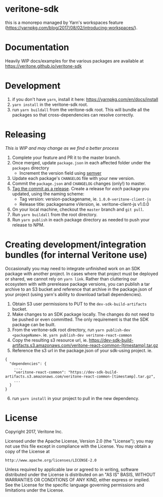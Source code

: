 # veritone-sdk

this is a monorepo managed by Yarn's workspaces feature (https://yarnpkg.com/blog/2017/08/02/introducing-workspaces/).
# Documentation
Heavily WIP docs/examples for the various packages are available at https://veritone.github.io/veritone-sdk

# Development
1. if you don't have `yarn`, install it here: https://yarnpkg.com/en/docs/install
2. `yarn install` in the veritone-sdk root.
3. run `yarn buildall` from the veritone-sdk root. This will bundle all the packages so that cross-dependencies can resolve correctly.

# Releasing
_This is WIP and may change as we find a better process_

1. Complete your feature and PR it to the master branch.
2. Once merged, update `package.json` in each affected folder under the `packages` directory
    * Increment the version field using [semver](http://semver.org/)
3. Update each package's `CHANGELOG` file with your new version.
4. Commit the `package.json` and `CHANGELOG` changes (only!) to master.
5. [Tag the commit as a release](https://github.com/veritone/veritone-sdk/releases). Create a release for _each_ package you updated, using the naming scheme:
    * Tag version: version-packagename, ie. `1.0.0-veritone-client-js`
    * Release title: packagename vVersion, ie. veritone-client-js v1.0.0
6. On your local machine, checkout the `master` branch and `git pull`.
7. Run `yarn buildall` from the root directory.
8. Run `yarn publish` in each package directory as needed to push your release to NPM.

# Creating development/integration bundles (for internal Veritone use)
Occasionally you may need to integrate unfinished work on an SDK package with another project. In cases where that project must be deployed or shared, we cannot rely on `yarn link`. Rather than cluttering our ecosystem with with prerelease package versions, you can publish a tar archive to an S3 bucket and reference that archive in the package.json of your project (using yarn's ability to download tarball dependencies).

1. Obtain S3 user permissions to PUT to the `dev-sdk-build-artifacts` bucket.
2. Make changes to an SDK package locally. The changes do not need to be pushed or even committed. The only requirement is that the SDK package can be built.
3. From the veritone-sdk root directory, run `yarn publish-dev <packageName>`. ie. `yarn publish-dev veritone-react-common`
4. Copy the resulting s3 resource url, ie. https://dev-sdk-build-artifacts.s3.amazonaws.com/veritone-react-common-[timestamp].tar.gz
5. Reference the s3 url in the package.json of your sdk-using project. ie.
```
{
  "dependencies": {
    ...,
    "veritone-react-common": "https://dev-sdk-build-artifacts.s3.amazonaws.com/veritone-react-common-[timestamp].tar.gz",
    ...
  }
}
```
6. run `yarn install` in your project to pull in the new dependency.


# License
Copyright 2017, Veritone Inc.

Licensed under the Apache License, Version 2.0 (the "License");
you may not use this file except in compliance with the License.
You may obtain a copy of the License at

    http://www.apache.org/licenses/LICENSE-2.0

Unless required by applicable law or agreed to in writing, software
distributed under the License is distributed on an "AS IS" BASIS,
WITHOUT WARRANTIES OR CONDITIONS OF ANY KIND, either express or implied.
See the License for the specific language governing permissions and
limitations under the License.
